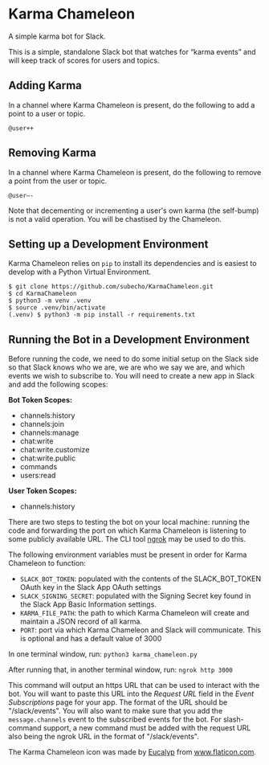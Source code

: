 # Karma Chameleon
A simple karma bot for Slack.

This is a simple, standalone Slack bot that watches for “karma events” and will keep track of scores
for users and topics.

## Adding Karma
In a channel where Karma Chameleon is present, do the following to add a point to a user or topic.

`@user++`

## Removing Karma
In a channel where Karma Chameleon is present, do the following to remove a point from the user or
topic.

`@user—-`

Note that decementing or incrementing a user's own karma (the self-bump) is not a valid operation.
You will be chastised by the Chameleon.

## Setting up a Development Environment
Karma Chameleon relies on `pip` to install its dependencies and is easiest to develop with a Python
Virtual Environment.

```
$ git clone https://github.com/subecho/KarmaChameleon.git
$ cd KarmaChameleon
$ python3 -m venv .venv
$ source .venv/bin/activate
(.venv) $ python3 -m pip install -r requirements.txt
```

## Running the Bot in a Development Environment
Before running the code, we need to do some initial setup on the Slack side so that Slack knows who
we are, we are who we say we are, and which events we wish to subscribe to. You will need to create
a new app in Slack and add the following scopes:

**Bot Token Scopes:**
- channels:history
- channels:join
- channels:manage
- chat:write
- chat:write.customize
- chat:write.public
- commands
- users:read

**User Token Scopes:**
- channels:history

There are two steps to testing the bot on your local machine: running the code and forwarding the
port on which Karma Chameleon is listening to some publicly available URL. The CLI tool
[ngrok](https://ngrok.com) may be used to do this.

The following environment variables must be present in order for Karma Chameleon to function:
- `SLACK_BOT_TOKEN`: populated with the contents of the SLACK_BOT_TOKEN OAuth key in the Slack App
OAuth settings
- `SLACK_SIGNING_SECRET`: populated with the Signing Secret key found in the Slack App Basic
  Information settings.
- `KARMA_FILE_PATH`: the path to which Karma Chameleon will create and maintain a JSON record of all
karma.
- `PORT`: port via which Karma Chameleon and Slack will communicate.  This is optional and has a
  default value of 3000

In one terminal window, run:
`python3 karma_chameleon.py`

After running that, in another terminal window, run:
`ngrok http 3000`

This command will output an https URL that can be used to interact with the bot. You will want to
paste this URL into the _Request URL_ field in the _Event Subscriptions_ page for your app. The
format of the URL should be "<ngrok URL>/slack/events".  You will
also want to make sure that you add the `message.channels` event to the subscribed events for the
bot.  For slash-command support, a new command must be added with the request URL also being the
ngrok URL in the format of "<ngrok URL>/slack/events".

The Karma Chameleon icon was made by [Eucalyp](https://www.flaticon.com/authors/eucalyp) from
www.flaticon.com.
